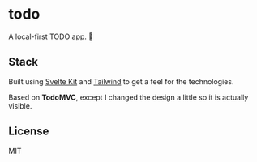 # todo

A local-first TODO app. :scroll:

## Stack

Built using [Svelte Kit](https://kit.svelte.com) and [Tailwind](https://tailwindcss.com) to get a
feel for the technologies.

Based on **TodoMVC**, except I changed the design a little so it is actually visible.

## License

MIT
